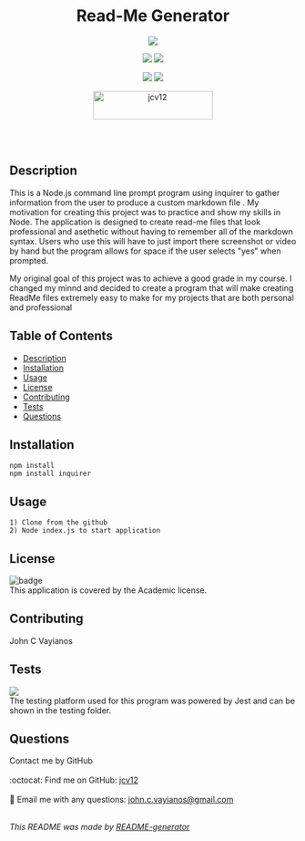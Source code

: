   <h1 align='center'>Read-Me Generator</h1> 
  <p align="center">
    <img src="https://user-images.githubusercontent.com/95864720/172077503-df1cc1f0-8648-4720-b4ac-8b5722a4bcd3.png"/>
  </p>
  
  <p align="center">
    <img src="https://img.shields.io/badge/license-Academic-brightgreen">
    <img src="https://img.shields.io/github/issues/jcv12/ReadMe-Generator.svg">
  </p>
  
  <p align="center">
    <img src="https://img.shields.io/badge/javascript-yellow" />
    <img src="https://img.shields.io/badge/node.js-green" />
  </p>

<p align="center"><a href="https://www.buymeacoffee.com/jcv12"> <img align="center" src="https://cdn.buymeacoffee.com/buttons/v2/default-yellow.png" height="50" width="210" alt="jcv12" /></a></p><br><br>
    
  ## Description
  This is a Node.js command line prompt program using inquirer to gather information from the user to produce a custom markdown file
 . My motivation for creating this project was to practice and show my skills in Node. The application is designed to create read-me files that look professional and asethetic without having to remember all of the markdown syntax. Users who use this will have to just import there screenshot or video by hand but the program allows for space if the user selects "yes" when prompted.
 
 My original goal of this project was to achieve a good grade in my course. I changed my minnd and decided to create a program that will make creating ReadMe files extremely easy to make for my projects that are both personal and professional

  ## Table of Contents
  - [Description](#description)
  - [Installation](#installation)
  - [Usage](#usage)
  - [License](#license)
  - [Contributing](#contributing)
  - [Tests](#tests)
  - [Questions](#questions)

  ## Installation
  ```
  npm install
  npm install inquirer
  ```

  ## Usage
  ```
  1) Clone from the github
  2) Node index.js to start application
  ```

  ## License
  ![badge](https://img.shields.io/badge/license-Academic-brightgreen)
  <br />
  This application is covered by the Academic license.

  ## Contributing
  John C Vayianos

  ## Tests
  <img src="https://img.shields.io/badge/Jest-323330?style=for-the-badge&logo=Jest&logoColor=white"/> </br>
  The testing platform used for this program was powered by Jest and can be shown in the testing folder.
  ## Questions
  Contact me by GitHub<br />
  <br />
  :octocat: Find me on GitHub: [jcv12](https://github.com/jcv12)<br />
  <br />
  :e-mail: Email me with any questions: john.c.vayianos@gmail.com<br /><br />

  _This README was made by [README-generator](https://github.com/jcv12/ReadMe-Generator)_
  
